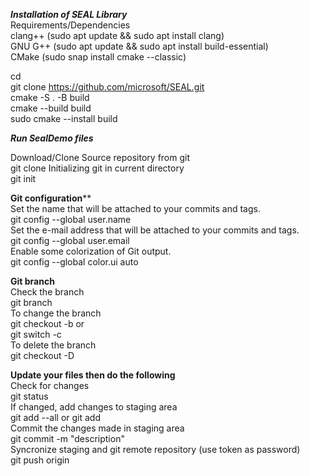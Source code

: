 ***Installation of SEAL Library***<br />
Requirements/Dependencies<br />
  clang++ (sudo apt update && sudo apt install clang)<br />
  GNU G++ (sudo apt update && sudo apt install build-essential)<br />
  CMake (sudo snap install cmake --classic)<br />

cd <br />
git clone https://github.com/microsoft/SEAL.git <br />
cmake -S . -B build <br />
cmake --build build <br />
sudo cmake --install build <br />

***Run SealDemo files*** <br />

Download/Clone Source repository from git <br />
  git clone <git repository url>
Initializing git in current directory <br />
  git init <br />
  
**Git configuration**** <br />
Set the name that will be attached to your commits and tags. <br />
  git config --global user.name <user name> <br />
Set the e-mail address that will be attached to your commits and tags. <br />
  git config --global user.email <email id> <br />
Enable some colorization of Git output. <br />
  git config --global color.ui auto <br />

****Git branch**** <br />
Check the branch <br />
  git branch <br />
To change the branch <br />
  git checkout -b <branch name> or <br />
  git switch -c <new branch> <br />
To delete the branch <br />
  git checkout -D <branch name> <br />

****Update your files then do the following**** <br />
Check for changes <br />
  git status <br />
If changed, add changes to staging area <br />
  git add --all or git add <file name> <br />
Commit the changes made in staging area <br />
  git commit -m "description" <br />
Syncronize staging and git remote repository (use token as password) <br />
  git push origin <branch name> <br />
  
